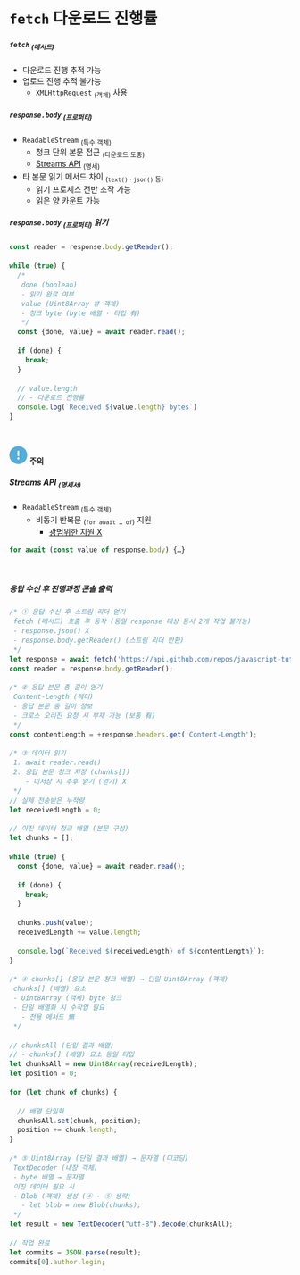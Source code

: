 `fetch` 다운로드 진행률
====

##### `fetch` <sub>(메서드)</sub>
- 다운로드 진행 추적 가능
- 업로드 진행 추적 불가능
  - `XMLHttpRequest` <sub>(객체)</sub> 사용

##### `response.body` <sub>(프로퍼티)</sub>
- `ReadableStream` <sub>(특수 객체)</sub>
  - 청크 단위 본문 접근 <sub>(다운로드 도중)</sub>
  - [Streams API](https://streams.spec.whatwg.org/#rs-class) <sub>(명세)</sub>
- 타 본문 읽기 메서드 차이 <sub>(`text()` · `json()` 등)</sub>
  - 읽기 프로세스 전반 조작 가능
  - 읽은 양 카운트 가능

##### `response.body` <sub>(프로퍼티)</sub> 읽기
```javascript
const reader = response.body.getReader();

while (true) {
  /*
   done (boolean)
   - 읽기 완료 여부
   value (Uint8Array 뷰 객체)
   - 청크 byte (byte 배열 · 타입 有)
   */
  const {done, value} = await reader.read();

  if (done) {
    break;
  }

  // value.length
  // - 다운로드 진행률
  console.log(`Received ${value.length} bytes`)
}
```

<br />

<img src="../../images/commons/icons/circle-exclamation-solid.svg" /> **주의**

##### Streams API <sub>(명세서)</sub>
- `ReadableStream` <sub>(특수 객체)</sub>
  - 비동기 반복문 <sub>(`for await … of`)</sub> 지원
    - [광범위한 지원 X](https://github.com/whatwg/streams/issues/778#issuecomment-461341033)
```javascript
for await (const value of response.body) {…}
```

<br />

##### 응답 수신 후 진행과정 콘솔 출력
```javascript
/* ① 응답 수신 후 스트림 리더 얻기
 fetch (메서드) 호출 후 동작 (동일 response 대상 동시 2개 작업 불가능)
 - response.json() X
 - response.body.getReader() (스트림 리더 반환)
 */
let response = await fetch('https://api.github.com/repos/javascript-tutorial/en.javascript.info/commits?per_page=100');
const reader = response.body.getReader();

/* ② 응답 본문 총 길이 얻기
 Content-Length (헤더)
 - 응답 본문 총 길이 정보
 - 크로스 오리진 요청 시 부재 가능 (보통 有)
 */
const contentLength = +response.headers.get('Content-Length');

/* ③ 데이터 읽기
 1. await reader.read()
 2. 응답 본문 청크 저장 (chunks[])
    - 미저장 시 추후 읽기 (얻기) X
 */
// 실제 전송받은 누적량
let receivedLength = 0;

// 이진 데이터 청크 배열 (본문 구성)
let chunks = [];

while (true) {
  const {done, value} = await reader.read();

  if (done) {
    break;
  }

  chunks.push(value);
  receivedLength += value.length;

  console.log(`Received ${receivedLength} of ${contentLength}`);
}

/* ④ chunks[] (응답 본문 청크 배열) → 단일 Uint8Array (객체)
 chunks[] (배열) 요소
 - Uint8Array (객체) byte 청크
 - 단일 배열화 시 수작업 필요
   - 전용 메서드 無
 */

// chunksAll (단일 결과 배열)
// - chunks[] (배열) 요소 동일 타입
let chunksAll = new Uint8Array(receivedLength);
let position = 0;

for (let chunk of chunks) {

  // 배열 단일화
  chunksAll.set(chunk, position);
  position += chunk.length;
}

/* ⑤ Uint8Array (단일 결과 배열) → 문자열 (디코딩)
 TextDecoder (내장 객체)
 - byte 배열 → 문자열
 이진 데이터 필요 시
 - Blob (객체) 생성 (④ · ⑤ 생략)
   - let blob = new Blob(chunks);
 */
let result = new TextDecoder("utf-8").decode(chunksAll);

// 작업 완료
let commits = JSON.parse(result);
commits[0].author.login;
```
